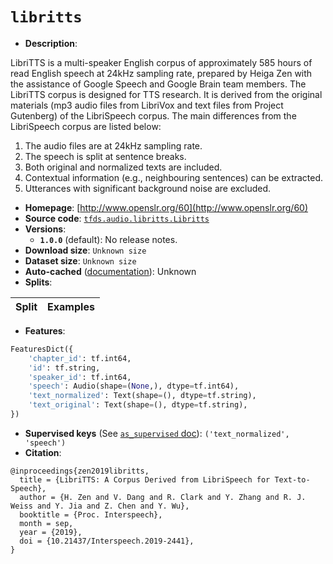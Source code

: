 <div itemscope itemtype="http://schema.org/Dataset">
  <div itemscope itemprop="includedInDataCatalog" itemtype="http://schema.org/DataCatalog">
    <meta itemprop="name" content="TensorFlow Datasets" />
  </div>

  <meta itemprop="name" content="libritts" />
  <meta itemprop="description" content="LibriTTS is a multi-speaker English corpus of approximately 585 hours of read&#10;English speech at 24kHz sampling rate, prepared by Heiga Zen with the assistance&#10;of Google Speech and Google Brain team members. The LibriTTS corpus is designed&#10;for TTS research. It is derived from the original materials (mp3 audio files&#10;from LibriVox and text files from Project Gutenberg) of the LibriSpeech corpus.&#10;The main differences from the LibriSpeech corpus are listed below:&#10;&#10;1. The audio files are at 24kHz sampling rate.&#10;2. The speech is split at sentence breaks.&#10;3. Both original and normalized texts are included.&#10;4. Contextual information (e.g., neighbouring sentences) can be extracted.&#10;5. Utterances with significant background noise are excluded.&#10;&#10;&#10;To use this dataset:&#10;&#10;```python&#10;import tensorflow_datasets as tfds&#10;&#10;ds = tfds.load(&#x27;libritts&#x27;, split=&#x27;train&#x27;)&#10;for ex in ds.take(4):&#10;  print(ex)&#10;```&#10;&#10;See [the guide](https://www.tensorflow.org/datasets/overview) for more&#10;informations on [tensorflow_datasets](https://www.tensorflow.org/datasets).&#10;&#10;" />
  <meta itemprop="url" content="https://www.tensorflow.org/datasets/catalog/libritts" />
  <meta itemprop="sameAs" content="http://www.openslr.org/60" />
  <meta itemprop="citation" content="@inproceedings{zen2019libritts,&#10;  title = {LibriTTS: A Corpus Derived from LibriSpeech for Text-to-Speech},&#10;  author = {H. Zen and V. Dang and R. Clark and Y. Zhang and R. J. Weiss and Y. Jia and Z. Chen and Y. Wu},&#10;  booktitle = {Proc. Interspeech},&#10;  month = sep,&#10;  year = {2019},&#10;  doi = {10.21437/Interspeech.2019-2441},&#10;}&#10;" />
</div>

# `libritts`

*   **Description**:

LibriTTS is a multi-speaker English corpus of approximately 585 hours of read
English speech at 24kHz sampling rate, prepared by Heiga Zen with the assistance
of Google Speech and Google Brain team members. The LibriTTS corpus is designed
for TTS research. It is derived from the original materials (mp3 audio files
from LibriVox and text files from Project Gutenberg) of the LibriSpeech corpus.
The main differences from the LibriSpeech corpus are listed below:

1.  The audio files are at 24kHz sampling rate.
2.  The speech is split at sentence breaks.
3.  Both original and normalized texts are included.
4.  Contextual information (e.g., neighbouring sentences) can be extracted.
5.  Utterances with significant background noise are excluded.

*   **Homepage**: [http://www.openslr.org/60](http://www.openslr.org/60)
*   **Source code**:
    [`tfds.audio.libritts.Libritts`](https://github.com/tensorflow/datasets/tree/master/tensorflow_datasets/audio/libritts.py)
*   **Versions**:
    *   **`1.0.0`** (default): No release notes.
*   **Download size**: `Unknown size`
*   **Dataset size**: `Unknown size`
*   **Auto-cached**
    ([documentation](https://www.tensorflow.org/datasets/performances#auto-caching)):
    Unknown
*   **Splits**:

Split | Examples
:---- | -------:

*   **Features**:

```python
FeaturesDict({
    'chapter_id': tf.int64,
    'id': tf.string,
    'speaker_id': tf.int64,
    'speech': Audio(shape=(None,), dtype=tf.int64),
    'text_normalized': Text(shape=(), dtype=tf.string),
    'text_original': Text(shape=(), dtype=tf.string),
})
```

*   **Supervised keys** (See
    [`as_supervised` doc](https://www.tensorflow.org/datasets/api_docs/python/tfds/load)):
    `('text_normalized', 'speech')`
*   **Citation**:

```
@inproceedings{zen2019libritts,
  title = {LibriTTS: A Corpus Derived from LibriSpeech for Text-to-Speech},
  author = {H. Zen and V. Dang and R. Clark and Y. Zhang and R. J. Weiss and Y. Jia and Z. Chen and Y. Wu},
  booktitle = {Proc. Interspeech},
  month = sep,
  year = {2019},
  doi = {10.21437/Interspeech.2019-2441},
}
```
